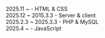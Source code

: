 
2025.11 ~ - HTML & CSS<br>
2025.12 ~ 2015.3.3 - Server & client <br>
2025.2.3 ~ 2025.3.3 - PHP & MySQL <br>
2025.4 ~ - JavaScript <br>
